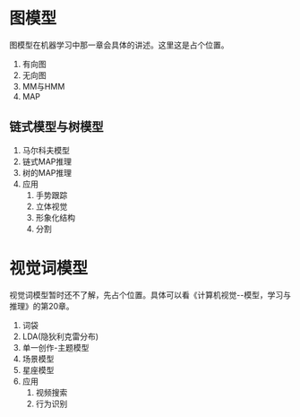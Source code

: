 # 图模型
图模型在机器学习中那一章会具体的讲述。这里这是占个位置。

1. 有向图
2. 无向图
3. MM与HMM
4. MAP

## 链式模型与树模型
1. 马尔科夫模型
2. 链式MAP推理
3. 树的MAP推理
4. 应用
   1. 手势跟踪
   2. 立体视觉
   3. 形象化结构
   4. 分割
   
# 视觉词模型
视觉词模型暂时还不了解，先占个位置。具体可以看《计算机视觉--模型，学习与推理》的第20章。  
1. 词袋
2. LDA\(隐狄利克雷分布\)
3. 单一创作-主题模型
4. 场景模型
5. 星座模型
6. 应用
   1. 视频搜索
   2. 行为识别







